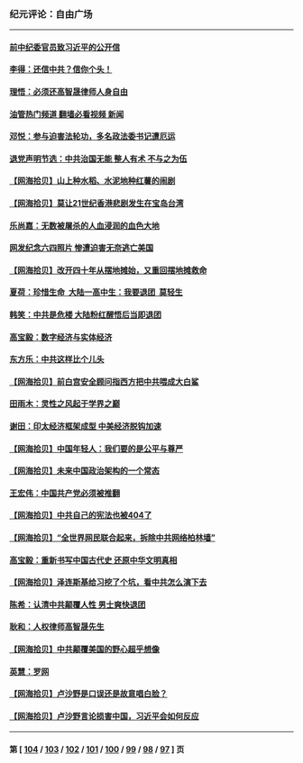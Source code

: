 ### 纪元评论：自由广场
---
#### [前中纪委官员致习近平的公开信](../../pages/nsc993/n13995804.md?05170330) 
#### [李得：还信中共？信你个头！](../../pages/nsc993/n13996136.md?05170330) 
#### [理悟：必须还高智晟律师人身自由](../../pages/nsc993/n13995715.md?05170330) 
#### [油管热门频道 翻墙必看视频 新闻](ok?05170330)
#### [邓悦：参与迫害法轮功，多名政法委书记遭厄运](../../pages/nsc993/n13995336.md?05170330) 
#### [退党声明节选：中共治国无能 整人有术 不与之为伍](../../pages/nsc993/n13995312.md?05170330) 
#### [【网海拾贝】山上种水稻、水泥地种红薯的闹剧](../../pages/nsc993/n13994499.md?05170330) 
#### [【网海拾贝】莫让21世纪香港悲剧发生在宝岛台湾](../../pages/nsc993/n13993582.md?05170330) 
#### [乐尚嘉：无数被屠杀的人血浸润的血色大地](../../pages/nsc993/n13992819.md?05170330) 
#### [网发纪念六四照片 惨遭迫害无奈逃亡美国](../../pages/nsc993/n13992080.md?05170330) 
#### [【网海拾贝】改开四十年从摆地摊始，又重回摆地摊救命](../../pages/nsc993/n13991072.md?05170330) 
#### [夏荷：珍惜生命  大陆一高中生：我要退团  莫轻生](../../pages/nsc993/n13991106.md?05170330) 
#### [韩笑：中共是危楼 大陆粉红醒悟后当即退团](../../pages/nsc993/n13990174.md?05170330) 
#### [高宝毅：数字经济与实体经济](../../pages/nsc993/n13990217.md?05170330) 
#### [东方乐：中共这样比个儿头](../../pages/nsc993/n13990205.md?05170330) 
#### [【网海拾贝】前白宫安全顾问指西方把中共喂成大白鲨](../../pages/nsc993/n13989997.md?05170330) 
#### [田雨木：灵性之风起于学界之巅](../../pages/nsc993/n13989995.md?05170330) 
#### [谢田：印太经济框架成型 中美经济脱钩加速](../../pages/nsc993/n13989200.md?05170330) 
#### [【网海拾贝】中国年轻人：我们要的是公平与尊严](../../pages/nsc993/n13989370.md?05170330) 
#### [【网海拾贝】未来中国政治架构的一个常态](../../pages/nsc993/n13989013.md?05170330) 
#### [王宏伟：中国共产党必须被推翻](../../pages/nsc993/n13988942.md?05170330) 
#### [【网海拾贝】中共自己的宪法也被404了](../../pages/nsc993/n13987067.md?05170330) 
#### [【网海拾贝】“全世界网民联合起来，拆除中共网络柏林墙”](../../pages/nsc993/n13986349.md?05170330) 
#### [高宝毅：重新书写中国古代史 还原中华文明真相](../../pages/nsc993/n13986309.md?05170330) 
#### [【网海拾贝】泽连斯基给习挖了个坑，看中共怎么演下去](../../pages/nsc993/n13985737.md?05170330) 
#### [陈希：认清中共颠覆人性 男士爽快退团](../../pages/nsc993/n13985699.md?05170330) 
#### [耿和：人权律师高智晟先生](../../pages/nsc993/n13985357.md?05170330) 
#### [【网海拾贝】中共颠覆美国的野心超乎想像](../../pages/nsc993/n13985005.md?05170330) 
#### [英慧：罗网](../../pages/nsc993/n13983693.md?05170330) 
#### [【网海拾贝】卢沙野是口误还是故意唱白脸？](../../pages/nsc993/n13982671.md?05170330) 
#### [【网海拾贝】卢沙野言论损害中国，习近平会如何反应](../../pages/nsc993/n13981963.md?05170330) 

---
#### 第 [ [104](./104.md?05170330) / [103](./103.md?05170330) / [102](./102.md?05170330) / [101](./101.md?05170330) / [100](./100.md?05170330) / [99](./99.md?05170330) / [98](./98.md?05170330) / [97](./97.md?05170330) ] 页
